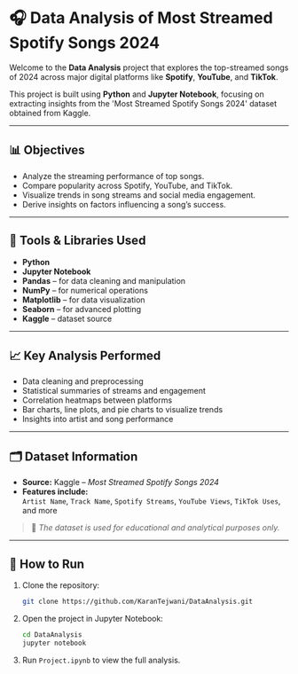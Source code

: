 # 🎧 Data Analysis of Most Streamed Spotify Songs 2024

Welcome to the **Data Analysis** project that explores the top-streamed songs of 2024 across major digital platforms like **Spotify**, **YouTube**, and **TikTok**.

This project is built using **Python** and **Jupyter Notebook**, focusing on extracting insights from the 'Most Streamed Spotify Songs 2024' dataset obtained from Kaggle.

---

## 📊 Objectives

- Analyze the streaming performance of top songs.
- Compare popularity across Spotify, YouTube, and TikTok.
- Visualize trends in song streams and social media engagement.
- Derive insights on factors influencing a song’s success.

---

## 🧰 Tools & Libraries Used

- **Python**
- **Jupyter Notebook**
- **Pandas** – for data cleaning and manipulation
- **NumPy** – for numerical operations
- **Matplotlib** – for data visualization
- **Seaborn** – for advanced plotting
- **Kaggle** – dataset source

---

## 📈 Key Analysis Performed

- Data cleaning and preprocessing
- Statistical summaries of streams and engagement
- Correlation heatmaps between platforms
- Bar charts, line plots, and pie charts to visualize trends
- Insights into artist and song performance

---

## 🗂 Dataset Information

- **Source:** Kaggle – *Most Streamed Spotify Songs 2024*
- **Features include:**  
  `Artist Name`, `Track Name`, `Spotify Streams`, `YouTube Views`, `TikTok Uses`, and more

> 📌 *The dataset is used for educational and analytical purposes only.*

---

## 🚀 How to Run

1. Clone the repository:
   ```bash
   git clone https://github.com/KaranTejwani/DataAnalysis.git

3. Open the project in Jupyter Notebook:
   ```bash
   cd DataAnalysis
   jupyter notebook

5. Run `Project.ipynb` to view the full analysis.
